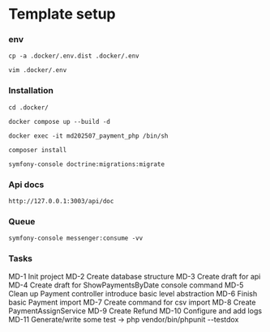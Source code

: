 # Template setup

### env
```
cp -a .docker/.env.dist .docker/.env
```
```
vim .docker/.env
```

### Installation
```
cd .docker/
```
```
docker compose up --build -d
```
```
docker exec -it md202507_payment_php /bin/sh
```
```
composer install
```
```
symfony-console doctrine:migrations:migrate
```

### Api docs
```
http://127.0.0.1:3003/api/doc
```

### Queue
```
symfony-console messenger:consume -vv
```

### Tasks

MD-1 Init project
MD-2 Create database structure
MD-3 Create draft for api
MD-4 Create draft for ShowPaymentsByDate console command
MD-5 Clean up Payment controller introduce basic level abstraction
MD-6 Finish basic Payment import 
MD-7 Create command for csv import
MD-8 Create PaymentAssignService
MD-9 Create Refund
MD-10 Configure and add logs
MD-11 Generate/write some test -> php vendor/bin/phpunit --testdox



